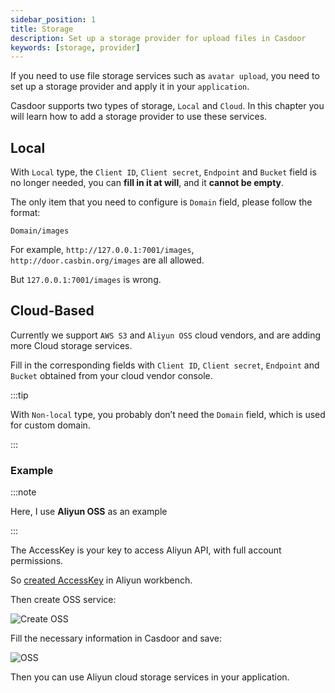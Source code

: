 ```yaml
---
sidebar_position: 1
title: Storage
description: Set up a storage provider for upload files in Casdoor
keywords: [storage, provider]
---
```


If you need to use file storage services such as `avatar upload`, you need to set up a storage provider and apply it in your `application`.

Casdoor supports two types of storage, `Local` and `Cloud`. In this chapter you will learn how to add a storage provider to use these services.

## Local

With `Local` type, the `Client ID`, `Client secret`, `Endpoint` and `Bucket` field is no longer needed, you can **fill in it at will**, and it **cannot be empty**.

The only item that you need to configure is `Domain` field, please follow the format:

```
Domain/images
```

For example, `http://127.0.0.1:7001/images`, `http://door.casbin.org/images` are all allowed.

But `127.0.0.1:7001/images` is wrong.

## Cloud-Based

Currently we support `AWS S3` and `Aliyun OSS` cloud vendors, and are adding more Cloud storage services.

Fill in the corresponding fields with `Client ID`, `Client secret`, `Endpoint` and `Bucket` obtained from your cloud vendor console.

:::tip

With `Non-local` type, you probably don’t need the `Domain` field, which is used for custom domain.

:::

### Example

:::note

Here, I use **Aliyun OSS** as an example

:::

The AccessKey is your key to access Aliyun API, with full account permissions.

So [created AccessKey](https://help.aliyun.com/document_detail/53045.html) in Aliyun workbench.

Then create OSS service:

![Create OSS](/img/providers/createaliyunoss.png)

Fill the necessary information in Casdoor and save:

![OSS](/img/providers/oss.png)

Then you can use Aliyun cloud storage services in your application.